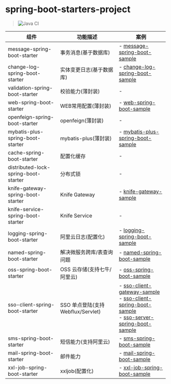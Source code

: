 # spring-boot-starters-project

> ![Java CI](https://github.com/hocgin/spring-boot-starters-project/workflows/Java%20CI/badge.svg)

|组件|功能描述|案例|
|---|---|---|
|message-spring-boot-starter|事务消息(基于数据库)|- [message-spring-boot-sample](./spring-boot-samples/message-spring-boot-sample)|
|change-log-spring-boot-starter|实体变更日志(基于数据库)|- [change-log-spring-boot-sample](./spring-boot-samples/change-log-spring-boot-sample)|
|validation-spring-boot-starter|校验能力(薄封装)|-|
|web-spring-boot-starter|WEB常用配置(薄封装)|- [web-spring-boot-sample](./spring-boot-samples/web-spring-boot-sample)|
|openfeign-spring-boot-starter|openfeign(薄封装)|-|
|mybatis-plus-spring-boot-starter|mybatis-plus(薄封装)|- [mybatis-plus-spring-boot-sample](./spring-boot-samples/mybatis-plus-spring-boot-sample)|
|cache-spring-boot-starter|配置化缓存|-|
|distributed-lock-spring-boot-starter|分布式锁|-|
|knife-gateway-spring-boot-starter|Knife Gateway|- [knife-gateway-sample](./spring-boot-samples/knife-gateway-sample)|
|knife-service-spring-boot-starter|Knife Service|-|
|logging-spring-boot-starter|阿里云日志(配置化)|- [logging-spring-boot-sample](./spring-boot-samples/logging-spring-boot-sample)|
|named-spring-boot-starter|解决微服务跨库/表查询问题|- [named-spring-boot-sample](./spring-boot-samples/named-spring-boot-sample)|
|oss-spring-boot-starter|OSS 云存储(支持七牛/阿里云)|- [oss-spring-boot-sample](./spring-boot-samples/oss-spring-boot-sample)|
|sso-client-spring-boot-starter|SSO 单点登陆(支持Webflux/Servlet)|- [sso-client-gateway-sample](./spring-boot-samples/sso-client-gateway-sample) <br> - [sso-client-spring-boot-sample](./spring-boot-samples/sso-client-spring-boot-sample) <br> - [sso-server-spring-boot-sample](./spring-boot-samples/sso-server-spring-boot-sample)|
|sms-spring-boot-starter|短信能力(支持阿里云)|- [sms-spring-boot-sample](./spring-boot-samples/sms-spring-boot-sample)|
|mail-spring-boot-starter|邮件能力|- [mail-spring-boot-sample](./spring-boot-samples/mail-spring-boot-sample)|
|xxl-job-spring-boot-starter|xxljob(配置化)|- [xxl-job-spring-boot-sample](./spring-boot-samples/xxl-job-spring-boot-sample)|

